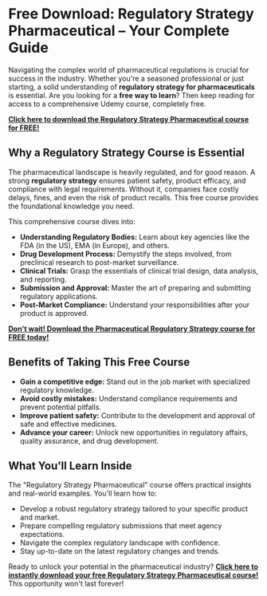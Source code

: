 # Free Download: Regulatory Strategy Pharmaceutical – Your Complete Guide

Navigating the complex world of pharmaceutical regulations is crucial for success in the industry. Whether you're a seasoned professional or just starting, a solid understanding of **regulatory strategy for pharmaceuticals** is essential. Are you looking for a **free way to learn**? Then keep reading for access to a comprehensive Udemy course, completely free.

[**Click here to download the Regulatory Strategy Pharmaceutical course for FREE!**](https://udemywork.com/regulatory-strategy-pharmaceutical)

## Why a Regulatory Strategy Course is Essential

The pharmaceutical landscape is heavily regulated, and for good reason. A strong **regulatory strategy** ensures patient safety, product efficacy, and compliance with legal requirements. Without it, companies face costly delays, fines, and even the risk of product recalls. This free course provides the foundational knowledge you need.

This comprehensive course dives into:

*   **Understanding Regulatory Bodies:** Learn about key agencies like the FDA (in the US), EMA (in Europe), and others.
*   **Drug Development Process:** Demystify the steps involved, from preclinical research to post-market surveillance.
*   **Clinical Trials:** Grasp the essentials of clinical trial design, data analysis, and reporting.
*   **Submission and Approval:** Master the art of preparing and submitting regulatory applications.
*   **Post-Market Compliance:** Understand your responsibilities after your product is approved.

[**Don't wait! Download the Pharmaceutical Regulatory Strategy course for FREE today!**](https://udemywork.com/regulatory-strategy-pharmaceutical)

## Benefits of Taking This Free Course

*   **Gain a competitive edge:** Stand out in the job market with specialized regulatory knowledge.
*   **Avoid costly mistakes:** Understand compliance requirements and prevent potential pitfalls.
*   **Improve patient safety:** Contribute to the development and approval of safe and effective medicines.
*   **Advance your career:** Unlock new opportunities in regulatory affairs, quality assurance, and drug development.

## What You'll Learn Inside

The "Regulatory Strategy Pharmaceutical" course offers practical insights and real-world examples. You'll learn how to:

*   Develop a robust regulatory strategy tailored to your specific product and market.
*   Prepare compelling regulatory submissions that meet agency expectations.
*   Navigate the complex regulatory landscape with confidence.
*   Stay up-to-date on the latest regulatory changes and trends.

Ready to unlock your potential in the pharmaceutical industry? **[Click here to instantly download your free Regulatory Strategy Pharmaceutical course!](https://udemywork.com/regulatory-strategy-pharmaceutical)** This opportunity won't last forever!
